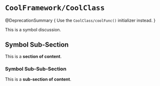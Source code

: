 # ``CoolFramework/CoolClass``

@DeprecationSummary {
  Use the ``CoolClass/coolFunc()``
  initializer instead.
}

This is a symbol discussion.

## Symbol Sub-Section

This is a __section of content__.

### Symbol Sub-Sub-Section

This is a __sub-section of content__.

<!-- Copyright (c) 2021 Apple Inc and the Swift Project authors. All Rights Reserved. -->
